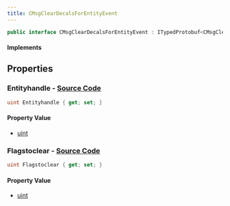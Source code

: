 ```yaml
---
title: CMsgClearDecalsForEntityEvent
---
```


```csharp
public interface CMsgClearDecalsForEntityEvent : ITypedProtobuf<CMsgClearDecalsForEntityEvent>, INativeHandle, INetMessage<CMsgClearDecalsForEntityEvent>, IDisposable
```

#### Implements

## Properties

### **Entityhandle** - [Source Code](https://github.com/swiftly-solution/swiftlys2/blob/main/managed/src/SwiftlyS2.Generated/Protobufs/Interfaces/CMsgClearDecalsForEntityEvent.cs#L21)

```csharp
uint Entityhandle { get; set; }
```

#### Property Value

- [uint](https://learn.microsoft.com/dotnet/api/system.uint32)

### **Flagstoclear** - [Source Code](https://github.com/swiftly-solution/swiftlys2/blob/main/managed/src/SwiftlyS2.Generated/Protobufs/Interfaces/CMsgClearDecalsForEntityEvent.cs#L18)

```csharp
uint Flagstoclear { get; set; }
```

#### Property Value

- [uint](https://learn.microsoft.com/dotnet/api/system.uint32)

